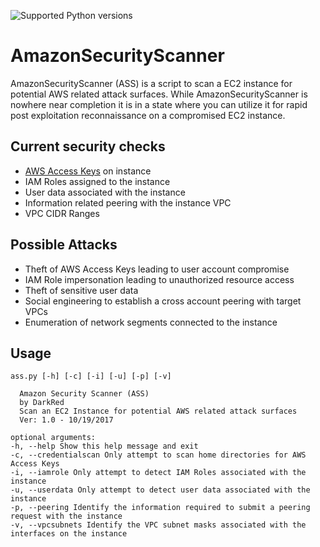 ![Supported Python versions](https://img.shields.io/badge/python-2.7-blue.svg)
# AmazonSecurityScanner #
AmazonSecurityScanner (ASS) is a script to scan a EC2 instance for potential AWS related attack surfaces. While AmazonSecurityScanner is nowhere near completion it is in a state where you can utilize it for rapid post exploitation reconnaissance on a compromised EC2 instance.


## Current security checks ##
- [AWS Access Keys](http://docs.aws.amazon.com/general/latest/gr/aws-sec-cred-types.html#access-keys-and-secret-access-keys) on instance
- IAM Roles assigned to the instance
- User data associated with the instance
- Information related peering with the instance VPC
- VPC CIDR Ranges

## Possible Attacks ##
- Theft of AWS Access Keys leading to user account compromise
- IAM Role impersonation leading to unauthorized resource access
- Theft of sensitive user data
- Social engineering to establish a cross account peering with target VPCs
- Enumeration of network segments connected to the instance



## Usage ##
    ass.py [-h] [-c] [-i] [-u] [-p] [-v]
    
      Amazon Security Scanner (ASS)
      by DarkRed
      Scan an EC2 Instance for potential AWS related attack surfaces
      Ver: 1.0 - 10/19/2017
    
    optional arguments:
    -h, --help Show this help message and exit
    -c, --credentialscan Only attempt to scan home directories for AWS Access Keys
    -i, --iamrole Only attempt to detect IAM Roles associated with the instance
    -u, --userdata Only attempt to detect user data associated with the instance
    -p, --peering Identify the information required to submit a peering request with the instance
    -v, --vpcsubnets Identify the VPC subnet masks associated with the interfaces on the instance
    


